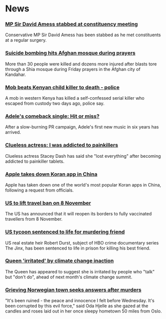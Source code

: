 # News
### [MP Sir David Amess stabbed at constituency meeting](https://www.bbc.com/news/uk-58929453)
Conservative MP Sir David Amess has been stabbed as he met constituents at a regular surgery.
### [Suicide bombing hits Afghan mosque during prayers](https://www.bbc.com/news/world-asia-58925863)
More than 30 people were killed and dozens more injured after blasts tore through a Shia mosque during Friday prayers in the Afghan city of Kandahar.
### [Mob beats Kenyan child killer to death - police](https://www.bbc.com/news/world-africa-58923592)
A mob in western Kenya has killed a self-confessed serial killer who escaped from custody two days ago, police say.
### [Adele's comeback single: Hit or miss?](https://www.bbc.com/news/entertainment-arts-58910034)
After a slow-burning PR campaign, Adele's first new music in six years has arrived.
### [Clueless actress: I was addicted to painkillers](https://www.bbc.com/news/entertainment-arts-58924426)
Clueless actress Stacey Dash has said she "lost everything" after becoming addicted to painkiller tablets.
### [Apple takes down Koran app in China](https://www.bbc.com/news/technology-58921230)
Apple has taken down one of the world's most popular Koran apps in China, following a request from officials.
### [US to lift travel ban on 8 November](https://www.bbc.com/news/world-us-canada-58929441)
The US has announced that it will reopen its borders to fully vaccinated travellers from 8 November.
### [US tycoon sentenced to life for murdering friend](https://www.bbc.com/news/world-us-canada-58919749)
US real estate heir Robert Durst, subject of HBO crime documentary series The Jinx, has been sentenced to life in prison for killing his best friend.
### [Queen 'irritated' by climate change inaction](https://www.bbc.com/news/uk-58923924)
The Queen has appeared to suggest she is irritated by people who "talk" but "don't do", ahead of next month's climate change summit.
### [Grieving Norwegian town seeks answers after murders](https://www.bbc.com/news/world-europe-58923879)
"It's been ruined - the peace and innocence I felt before Wednesday. It's been corrupted by this evil force," said Oda Hjelle as she gazed at the candles and roses laid out in her once sleepy hometown 50 miles from Oslo. 
